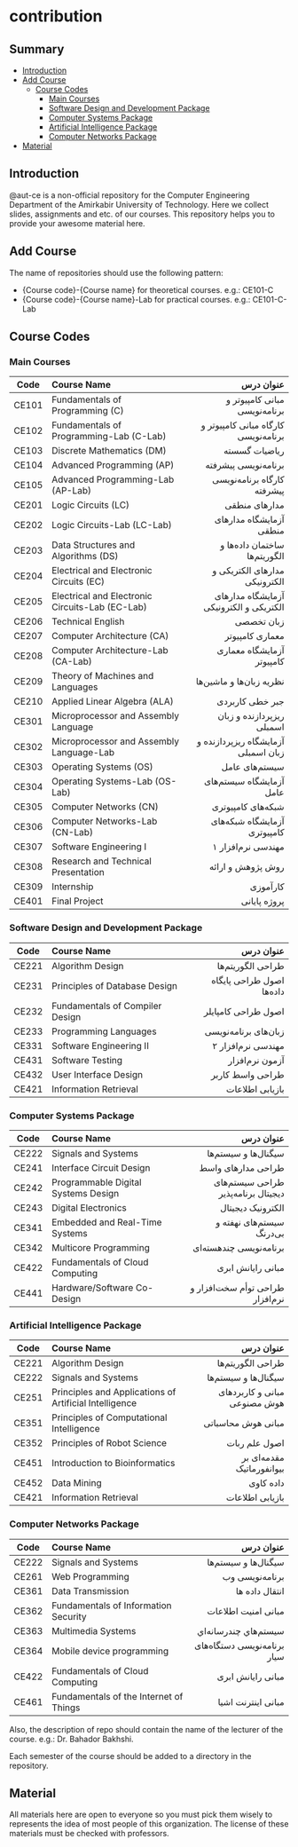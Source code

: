 # contribution

## Summary 
- [Introduction](#introduction) 
- [Add Course](#add-course)
  - [Course Codes](#course-codes)
    - [Main Courses](#main-courses)
    - [Software Design and Development Package](#software-design-and-development-package)
    - [Computer Systems Package](#computer-systems-package)
    - [Artificial Intelligence Package](#artificial-intelligence-package)
    - [Computer Networks Package](#computer-networks-package)
- [Material](#material)


## Introduction
@aut-ce is a non-official repository for the Computer Engineering Department of the Amirkabir University of Technology.
Here we collect slides, assignments and etc. of our courses.
This repository helps you to provide your awesome material here.

## Add Course
The name of repositories should use the following pattern:
- {Course code}-{Course name} for theoretical courses. e.g.: CE101-C
- {Course code}-{Course name}-Lab for practical courses. e.g.: CE101-C-Lab

## Course Codes
### Main Courses
| Code  | Course Name                                     | عنوان درس                                 |
| ----- |:------------------------------------------------| -----------------------------------------:|
| CE101 | Fundamentals of Programming (C)                 | مبانی کامپیوتر و برنامه‌نویسی             |
| CE102 | Fundamentals of Programming-Lab (C-Lab)         | کارگاه مبانی کامپیوتر و برنامه‌نویسی      |
| CE103 | Discrete Mathematics (DM)                       | ریاضیات گسسته                             |
| CE104 | Advanced Programming (AP)                       | برنامه‌نویسی پیشرفته                      |
| CE105 | Advanced Programming-Lab (AP-Lab)               | کارگاه برنامه‌نویسی پیشرفته               |
| CE201 | Logic Circuits (LC)                             | مدارهای منطقی                             |
| CE202 | Logic Circuits-Lab (LC-Lab)                     | آزمایشگاه مدارهای منطقی                   |
| CE203 | Data Structures and Algorithms (DS)             | ساختمان داده‌ها و الگوریتم‌ها             |
| CE204 | Electrical and Electronic Circuits (EC)         | مدارهای الکتریکی و الکترونیکی             |
| CE205 | Electrical and Electronic Circuits-Lab (EC-Lab) | آزمایشگاه مدارهای الکتریکی و الکترونیکی   |
| CE206 | Technical English	                              | زبان تخصصی                                |
| CE207 | Computer Architecture	(CA)                      | معماری کامپیوتر                           |
| CE208 | Computer Architecture-Lab (CA-Lab)              | آزمایشگاه معماری کامپیوتر                 |
| CE209 | Theory of Machines and Languages                | نظریه ‌زبان‌ها و ماشین‌ها                 |
| CE210 | Applied Linear Algebra (ALA)                    | جبر خطی کاربردی                           |
| CE301 | Microprocessor and Assembly Language	          | ریزپردازنده و زبان اسمبلی                 |
| CE302 | Microprocessor and Assembly Language-Lab        | آزمایشگاه ریزپردازنده و زبان اسمبلی       |
| CE303 | Operating Systems (OS)                          | سیستم‌های عامل                            |
| CE304 | Operating Systems-Lab (OS-Lab)                  | آزمایشگاه سیستم‌های عامل                  |
| CE305 | Computer Networks	(CN)                          | شبکه‌های کامپیوتری                        |
| CE306 | Computer Networks-Lab (CN-Lab)                  | آزمایشگاه شبکه‌های کامپیوتری              |
| CE307 | Software Engineering I	                        | مهندسی نرم‌افزار ۱                        |
| CE308 | Research and Technical Presentation	            | روش پژوهش و ارائه                         | 
| CE309 | Internship                                      | کارآموزی                                  |
| CE401 | Final Project                                   | پروژه پایانی                              |
### Software Design and Development Package
| Code  | Course Name                      | عنوان درس                      |
| ----- |:---------------------------------| ------------------------------:|
| CE221 | Algorithm Design	               | طراحی الگوریتم‌ها              |
| CE231 | Principles of Database Design	   | اصول طراحی پایگاه داده‌ها      |
| CE232 | Fundamentals of Compiler Design  | اصول طراحی کامپایلر            |
| CE233 | Programming Languages            | ‌زبان‌های برنامه‌نویسی         |
| CE331 | Software Engineering II          | مهندسی نرم‌افزار ۲             |
| CE431 | Software Testing                 | آزمون نرم‌افزار                |
| CE432 | User Interface Design            | طراحی واسط کاربر               |
| CE421 | Information Retrieval            | بازیابی اطلاعات                 |
### Computer Systems Package
| Code  | Course Name                         | عنوان درس                                 |
| ----- |:------------------------------------| -----------------------------------------:|
| CE222 | Signals and Systems	                | سیگنال‌ها و سیستم‌ها                      |
| CE241 | Interface Circuit Design	          | طراحی مدارهای واسط                        |
| CE242 | Programmable Digital Systems Design | طراحی سیستم‌های دیجیتال برنامه‌پذیر       |
| CE243 | Digital Electronics                 | الکترونیک دیجیتال                         |
| CE341 | Embedded and Real-Time Systems      | سیستم‌های نهفته و بی‌درنگ                 |
| CE342 | Multicore Programming               | برنامه‌نویسی چندهسته‌ای                   |
| CE422 | Fundamentals of Cloud Computing     | مبانی رایانش ابری                         |
| CE441 | Hardware/Software Co-Design         | طراحی توأم سخت‌افزار و نرم‌افزار          |
### Artificial Intelligence Package
| Code  | Course Name                                            | عنوان درس                                 |
| ----- |:-------------------------------------------------------| -----------------------------------------:|
| CE221 | Algorithm Design	                                     | طراحی الگوریتم‌ها                         |
| CE222 | Signals and Systems	                                   | سیگنال‌ها و سیستم‌ها                      |
| CE251 | Principles and Applications of Artificial Intelligence | مبانی و کاربردهای هوش مصنوعی              |
| CE351 | Principles of Computational Intelligence               | مبانی هوش محاسباتی                        |
| CE352 | Principles of Robot Science                            | اصول علم ربات                             |
| CE451 | Introduction to Bioinformatics                         | مقدمه‌ای بر بیوانفورماتیک                 |
| CE452 | Data Mining                                            | داده کاوی                                 |
| CE421 | Information Retrieval                                  | بازیابی اطلاعات                            |
### Computer Networks Package
| Code  | Course Name                             | عنوان درس                         |
| ----- |:----------------------------------------| ---------------------------------:|
| CE222 | Signals and Systems	                    | سیگنال‌ها و سیستم‌ها              |
| CE261 | Web Programming	                        | برنامه‌نویسی وب                   |
| CE361 | Data Transmission                       | انتقال داده ها                    |
| CE362 | Fundamentals of Information Security    | مبانی امنيت اطلاعات                |
| CE363 | Multimedia Systems                      | سيستم‌هاي چندرسانه‌اي             |
| CE364 | Mobile device programming               | برنامه‌نویسی دستگاه‌های سیار      |
| CE422 | Fundamentals of Cloud Computing         | مبانی رایانش ابری                 |
| CE461 | Fundamentals of the Internet of Things  | مبانی اینترنت اشیا                |

Also, the description of repo should contain the name of the lecturer of the course. e.g.: Dr. Bahador Bakhshi.

Each semester of the course should be added to a directory in the repository.

## Material
All materials here are open to everyone so you must pick them wisely to represents the idea of most people of this organization. The license of these materials must be checked with professors.


